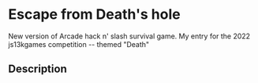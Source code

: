 # Escape from Death's hole

New version of Arcade hack n' slash survival game.  My entry for the 2022 js13kgames competition -- themed "Death"

## Description

